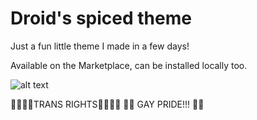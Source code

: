 # Droid's spiced theme
Just a fun little theme I made in a few days!

Available on the Marketplace, can be installed locally too.

![alt text](https://cdn.discordapp.com/attachments/846889355914117140/1082255597958864906/image.png)

🏳️‍⚧️🏳️‍⚧️TRANS RIGHTS🏳️‍⚧️🏳️‍⚧️
 🏳️‍🌈 GAY PRIDE!!! 🏳️‍🌈

